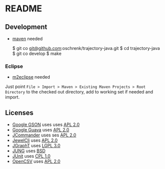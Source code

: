 # README #

## Development ##

- [maven](http://maven.apache.org/) needed

	$ git co git@github.com:oschrenk/trajectory-java.git
	$ cd trajectory-java
	$ git co develop
	$ make

### Eclipse ###

- [m2eclipse](http://www.sonatype.org/m2eclipse) needed

Just point `File > Import > Maven > Existing Maven Projects > Root Directory` to the checked out directory, add to working set if needed and import.

## Licenses ##

- [Google GSON](http://code.google.com/p/google-gson/) uses uses [APL 2.0](http://www.apache.org/licenses/LICENSE-2.0.html)
- [Google Guava](http://code.google.com/p/guava-libraries/) uses [APL 2.0](http://www.apache.org/licenses/LICENSE-2.0.html)
- [JCommander](http://jcommander.org/) uses ses [APL 2.0](http://www.apache.org/licenses/LICENSE-2.0.html)
- [JewelCli](http://jewelcli.lexicalscope.com/) uses [APL 2.0](http://www.apache.org/licenses/LICENSE-2.0.html)
- [JGraphT](http://www.jgrapht.org/) uses [LGPL 3.0](http://www.gnu.org/copyleft/lesser.html)
- [JUNG](http://jung.sourceforge.net/) uses [BSD](http://www.opensource.org/licenses/bsd-license.php)
- [JUnit](http://www.junit.org/) uses [CPL 1.0](http://www.opensource.org/licenses/cpl1.0)
- [OpenCSV](http://opencsv.sourceforge.net/) uses [APL 2.0](http://www.apache.org/licenses/LICENSE-2.0.html)